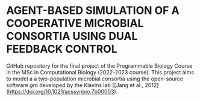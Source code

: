# AGENT-BASED SIMULATION OF A COOPERATIVE MICROBIAL CONSORTIA USING DUAL FEEDBACK CONTROL

GitHub repository for the final project of the Programmable Biology Course in the MSc in Computational Biology (2022-2023 course). This project aims to model a a two-population microbial consortia using the open-source software *gro* developed by the Klavins lab ([Jang et al., 2012] (<https://doi.org/10.1021/acssynbio.7b00003>). 
